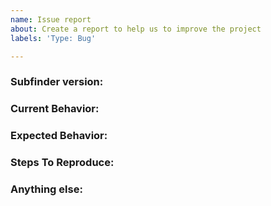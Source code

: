 ```yaml
---
name: Issue report
about: Create a report to help us to improve the project
labels: 'Type: Bug'

---
```


<!-- 
1. Please search to see if an issue already exists for the bug you encountered.
2. For support requests, FAQs or "How to" questions, please use the GitHub Discussions section instead - https://github.com/hlnths/subfinder/discussions or
3. Join our discord server at https://discord.gg/projectdiscovery and post the question on the #subfinder channel.
-->

<!-- ISSUES MISSING IMPORTANT INFORMATION MAY BE CLOSED WITHOUT INVESTIGATION. -->

### Subfinder version:
<!-- You can find current version of subfinder with "subfinder -version" -->
<!-- We only accept issues that are reproducible on the latest version of subfinder. -->
<!-- You can find the latest version of project at https://github.com/hlnths/subfinder/releases/ -->

### Current Behavior:
<!-- A concise description of what you're experiencing. -->

### Expected Behavior:
<!-- A concise description of what you expected to happen. -->

### Steps To Reproduce:
<!--
Example: steps to reproduce the behavior:
1. Run 'subfinder ..'
2. See error...
-->


### Anything else:
<!-- Links? References? Screnshots? Anything that will give us more context about the issue that you are encountering! -->